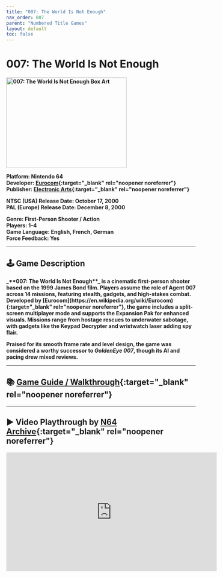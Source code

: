 ```yaml
---
title: "007: The World Is Not Enough"
nav_order: 007
parent: "Numbered Title Games"
layout: default
toc: false
---
```


# 007: The World Is Not Enough
<b>
<img src="https://images.launchbox-app.com/007-world-is-not-enough-n64-box.jpg" alt="007: The World Is Not Enough Box Art" width="320" height="240" />

**Platform:** Nintendo 64  
**Developer:** [Eurocom](https://en.wikipedia.org/wiki/Eurocom){:target="_blank" rel="noopener noreferrer"}  
**Publisher:** [Electronic Arts](https://en.wikipedia.org/wiki/Electronic_Arts){:target="_blank" rel="noopener noreferrer"}

**NTSC (USA) Release Date:** October 17, 2000  
**PAL (Europe) Release Date:** December 8, 2000

**Genre:** First-Person Shooter / Action  
**Players:** 1–4  
**Game Language:** English, French, German  
**Force Feedback:** Yes

---

## 🕹️ Game Description
<b>
_**007: The World Is Not Enough**_ is a cinematic first-person shooter based on the 1999 James Bond film. Players assume the role of Agent 007 across 14 missions, featuring stealth, gadgets, and high-stakes combat. Developed by [Eurocom](https://en.wikipedia.org/wiki/Eurocom){:target="_blank" rel="noopener noreferrer"}, the game includes a split-screen multiplayer mode and supports the Expansion Pak for enhanced visuals. Missions range from hostage rescues to underwater sabotage, with gadgets like the Keypad Decrypter and wristwatch laser adding spy flair.

Praised for its smooth frame rate and level design, the game was considered a worthy successor to *GoldenEye 007*, though its AI and pacing drew mixed reviews.

---

## 📚 [Game Guide / Walkthrough](https://gamefaqs.gamespot.com/n64/914163-007-the-world-is-not-enough/faqs){:target="_blank" rel="noopener noreferrer"}

---

## ▶️ Video Playthrough by [N64 Archive](https://www.youtube.com/@N64Archive){:target="_blank" rel="noopener noreferrer"}
<b>
<iframe width="560" height="315" src="https://www.youtube.com/embed/vMsq-NLm-_s" title="007: The World Is Not Enough Longplay by N64 Archive" frameborder="0" allowfullscreen></iframe>
